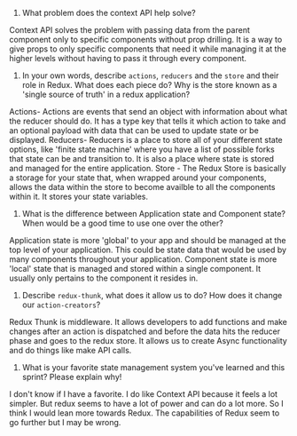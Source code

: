 1. What problem does the context API help solve?

Context API solves the problem with passing data from the parent component only to specific components without prop drilling. It is a way to give props to only specific components that need it while managing it at the higher levels without having to pass it through every component.


1. In your own words, describe `actions`, `reducers` and the `store` and their role in Redux. What does each piece do? Why is the store known as a 'single source of truth' in a redux application?


Actions- Actions are events that send an object with information about what the reducer should do. It has a type key that tells it which action to take and an optional payload with data that can be used to update state or be displayed.
Reducers- Reducers is a place to store all of your different state options, like 'finite state machine' where you have a list of possible forks that state can be and transition to. It is also a place where state is stored and managed for the entire application.
Store - The Redux Store is basically a storage for your state that, when wrapped around your components, allows the data within the store to become availble to all the components within it. It stores your state variables.


1. What is the difference between Application state and Component state? When would be a good time to use one over the other?

Application state is more 'global' to your app and should be managed at the top level of your application. This could be state data that would be used by many components throughout your application. Component state is more 'local' state that is managed and stored within a single component. It usually only pertains to the component it resides in.


1. Describe `redux-thunk`, what does it allow us to do? How does it change our `action-creators`?


Redux Thunk is middleware. It allows developers to add functions and make changes after an action is dispatched and before the data hits the reducer phase and goes to the redux store. It allows us to create Async functionality and do things like make API calls.


1. What is your favorite state management system you've learned and this sprint? Please explain why!

I don't know if I have a favorite. I do like Context API because it feels a lot simpler. But redux seems to have a lot of power and can do a lot more. So I think I would lean more towards Redux. The capabilities of Redux seem to go further but I may be wrong.